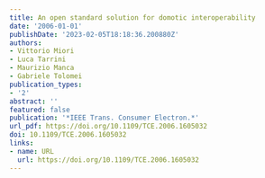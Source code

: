 ```yaml
---
title: An open standard solution for domotic interoperability
date: '2006-01-01'
publishDate: '2023-02-05T18:18:36.200880Z'
authors:
- Vittorio Miori
- Luca Tarrini
- Maurizio Manca
- Gabriele Tolomei
publication_types:
- '2'
abstract: ''
featured: false
publication: '*IEEE Trans. Consumer Electron.*'
url_pdf: https://doi.org/10.1109/TCE.2006.1605032
doi: 10.1109/TCE.2006.1605032
links:
- name: URL
  url: https://doi.org/10.1109/TCE.2006.1605032
---
```



